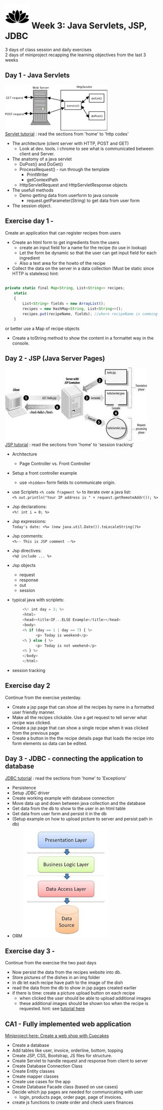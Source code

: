 # ![alt text](img/lotussm.png)  Week 3:  Java Servlets, JSP, JDBC  
3 days of class session and daily exercises  
2 days of miniproject recapping the learning objectives from the last 3 weeks



## Day 1 - Java Servlets
![alt text](img/clientServer.png "client server image")  
[Servlet tutorial](http://www.tutorialspoint.com/servlets/)  : read the sections from 'home' to 'http codes'
- The architecture (client server with HTTP, POST and GET)
  - Look at dev. tools. i chrome to see what is communicated between client and Server.
- The anatomy of a java servlet
  - DoPost() and DoGet()
  - ProcessRequest() - run through the template
    - PrintWriter
    - getContextPath
  - HttpServletRequest and HttpServletResponse objects
- The usefull methods
  - Demo getting data from userform to java console
    - request.getParameter(String) to get data from user form
- The session object.



## Exercise day 1 - 
Create an application that can register recipes from users

- Create an html form to get ingredients from the users
  - create an input field for a name for the recipe (to use in lookup)
  - Let the form be dynamic so that the user can get input field for each ingredient
  - Also a text area for the howto of the recipe
- Collect the data on the server in a data collection (Must be static since HTTP is stateless) 
hint:  
 
```javascript  

private static final Map<String, List<String>> recipes;
    static
    {
        List<String> fields = new ArrayList();
        recipes = new HashMap<String, List<String>>();
        recipes.put(recipeName, fields); //where recipeName is comming from the form.
    }
```  
  or better use a Map of recipe objects  
- Create a toString method to show the content in a formattet way in the console.



## Day 2 - JSP (Java Server Pages)
![alt text](img/jspprocessing.jpg)  
[JSP tutorial](http://www.tutorialspoint.com/jsp/)  : read the sections from 'home' to 'session tracking'  
- Architecture
  - Page Controller vs. Front Controller
- Setup a front controller example
  - use `<hidden>` form fields to communicate origin.
- use Scriplets  `<% code fragment %>` to iterate over a java list:  
`<%
out.println("Your IP address is " + request.getRemoteAddr());
%>`  

- Jsp declarations:  
` <%! int i = 0; %> `
- Jsp expressions:  
`Today's date: <%= (new java.util.Date()).toLocaleString()%>`
- Jsp comments:  
`<%-- This is JSP comment --%>`
- Jsp directives:  
`<%@ include ... %>`
- Jsp objects
  - request
  - response
  - out
  - session
- typical java with scriplets:  
```javascript
        <%! int day = 3; %> 
        <html> 
        <head><title>IF...ELSE Example</title></head> 
        <body>
        <% if (day == 1 | day == 7) { %>
              <p> Today is weekend</p>
        <% } else { %>
              <p> Today is not weekend</p>
        <% } %>
        </body> 
        </html> 
```
- session tracking

## Exercise day 2
Continue from the exercise yesterday.

- Create a jsp page that can show all the recipes by name in a formatted user friendly manner.
- Make all the recipes clickable. Use a get request to tell server what recipe was clicked.
- Create a jsp page that can show a single recipe when it was clicked from the previous page
- Create a button in the the recipe details page that loads the recipe into form elements so data can be edited.



## Day 3 - JDBC - connecting the application to database  
[JDBC tutorial](http://www.tutorialspoint.com/jdbc/) : read the sections from 'home' to 'Exceptions'
- Persistence
- Setup JDBC driver
- Create working example with database connection
- Move data up and down between java collection and the database
- Get data from the db to show to the user in an html table
- Get data from user form and persist it in the db
- (Setup example on how to upload picture to server and persist path in db)
- ORM 
![alt text](img/3tier.jpg)



## Exercise day 3 - 
Continue from the exercise the two past days

- Now persist the data from the recipes website into db.
- Store pictures of the dishes in an img folder
- in db let each recipe have path to the image of the dish
- read the data from the db to show in jsp pages created earlier
- if there is time: create a picture upload button on each recipe
  - when clicked the user should be able to upload additional images
  - these additional images should be shown too when the recipe is requested.
hint: see [tutorial here](http://www.tutorialspoint.com/servlets/servlets-file-uploading.htm)


## CA1 - Fully implemented web application
[Miniproject here: Create a web shop with Cupcakes ](Webshop.pdf)

- Create a database
- Add tables like user, invoice, orderline, bottom, topping
- Create JSP, CSS, Bootstrap, JS files for structure.
- Create Servlet to handle request and response from client to server
- Create Database Connection Class
- Create Entity classes
- Create mapper classes
- Create use cases for the app
- Create Database Facade class (based on use cases)
- Decide which jsp pages are needed for communicating with user
  - login, products page, order page, page of invoices.
- create js functions to create order and check users finances
